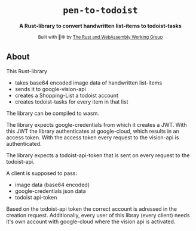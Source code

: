 <div align="center">

  <h1><code>pen-to-todoist</code></h1>

<strong>A Rust-library to convert handwritten list-items to todoist-tasks</strong>

<sub>Built with 🦀🕸 by <a href="https://rustwasm.github.io/">The Rust and WebAssembly Working Group</a></sub>

</div>

## About

This Rust-library

- takes base64 encoded image data of handwritten list-items
- sends it to google-vision-api
- creates a Shopping-List a todoist account
- creates todoist-tasks for every item in that list

The library can be compiled to wasm.

The library expects google-credentials from which it creates a JWT.
With this JWT the library authenticates at google-cloud, which results in an access token.
With the access token every request to the vision-api is authenticated.

The library expects a todoist-api-token that is sent on every request to the todoist-api.

A client is supposed to pass:

- image data (base64 encoded)
- google-credentials json data
- todoist api-token

Based on the todoist-api token the correct account is adressed in the creation request.
Additionaliy, every user of this libray (every client) needs it's own account with google-cloud where the vision api is activated.
